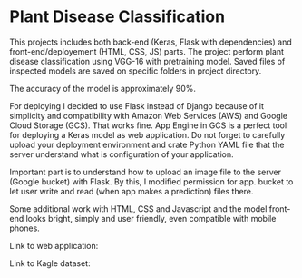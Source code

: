 # Plant Disease Classification
This projects includes both back-end (Keras, Flask with dependencies) and front-end/deployement (HTML, CSS, JS) parts. The project perform plant disease classification using VGG-16 with pretraining model. Saved files of inspected models are saved on specific folders in project directory.

The accuracy of the model is approximately 90%. 

For deploying I decided to use Flask instead of Django because of it simplicity and compatibility with Amazon Web Services (AWS) and Google Cloud Storage (GCS). That works fine. App Engine in GCS is a perfect tool for deploying a Keras model as web application. Do not forget to carefully upload your deployment environment and crate Python YAML file that the server understand what is configuration of your application.

Important part is to understand how to upload an image file to the server (Google bucket) with Flask. By this, I modified permission for app. bucket to let user write and read (when app makes a prediction) files there.

Some additional work with HTML, CSS and Javascript and the model front-end looks bright, simply and user friendly, even compatible with mobile phones.

Link to web application: 

Link to Kagle dataset: 
